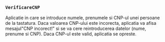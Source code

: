 ### `VerificareCNP` 
Aplicatie in care se introduce numele, prenumele si CNP-ul unei persoane de la tastatura. Daca valoarea 
CNP-ului este incorecta, aplicatia va afisa mesajul"CNP incorect!" si se va cere reintroducerea datelor 
(nume, prenume si CNP).
Daca CNP-ul este valid, aplicatia se opreste. 